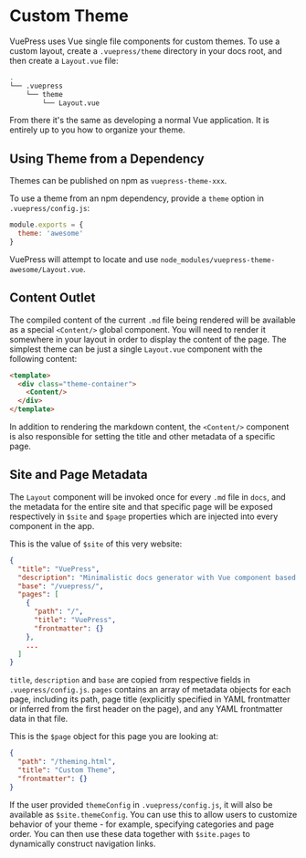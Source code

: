 # Custom Theme

VuePress uses Vue single file components for custom themes. To use a custom layout, create a `.vuepress/theme` directory in your docs root, and then create a `Layout.vue` file:

``` bash
.
└── .vuepress
    └── theme
        └── Layout.vue
```

From there it's the same as developing a normal Vue application. It is entirely up to you how to organize your theme.

## Using Theme from a Dependency

Themes can be published on npm as `vuepress-theme-xxx`.

To use a theme from an npm dependency, provide a `theme` option in `.vuepress/config.js`:

``` js
module.exports = {
  theme: 'awesome'
}
```

VuePress will attempt to locate and use `node_modules/vuepress-theme-awesome/Layout.vue`.

## Content Outlet

The compiled content of the current `.md` file being rendered will be available as a special `<Content/>` global component. You will need to render it somewhere in your layout in order to display the content of the page. The simplest theme can be just a single `Layout.vue` component with the following content:

``` html
<template>
  <div class="theme-container">
    <Content/>
  </div>
</template>
```

In addition to rendering the markdown content, the `<Content/>` component is also responsible for setting the title and other metadata of a specific page.

## Site and Page Metadata

The `Layout` component will be invoked once for every `.md` file in `docs`, and the metadata for the entire site and that specific page will be exposed respectively in `$site` and `$page` properties which are injected into every component in the app.

This is the value of `$site` of this very website:

``` json
{
  "title": "VuePress",
  "description": "Minimalistic docs generator with Vue component based layout system",
  "base": "/vuepress/",
  "pages": [
    {
      "path": "/",
      "title": "VuePress",
      "frontmatter": {}
    },
    ...
  ]
}
```

`title`, `description` and `base` are copied from respective fields in `.vuepress/config.js`. `pages` contains an array of metadata objects for each page, including its path, page title (explicitly specified in YAML frontmatter or inferred from the first header on the page), and any YAML frontmatter data in that file.

This is the `$page` object for this page you are looking at:

``` json
{
  "path": "/theming.html",
  "title": "Custom Theme",
  "frontmatter": {}
}
```

If the user provided `themeConfig` in `.vuepress/config.js`, it will also be available as `$site.themeConfig`. You can use this to allow users to customize behavior of your theme - for example, specifying categories and page order. You can then use these data together with `$site.pages` to dynamically construct navigation links.
